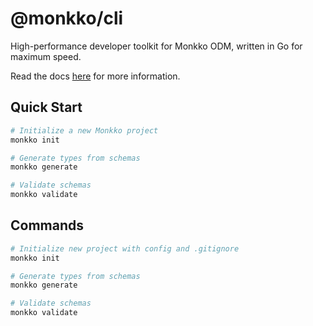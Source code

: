 # @monkko/cli

High-performance developer toolkit for Monkko ODM, written in Go for maximum speed.

Read the docs [here](https://monkko.com) for more information.

## Quick Start

```bash
# Initialize a new Monkko project
monkko init

# Generate types from schemas
monkko generate

# Validate schemas
monkko validate
```


## Commands

```bash
# Initialize new project with config and .gitignore
monkko init

# Generate types from schemas
monkko generate

# Validate schemas
monkko validate
```
